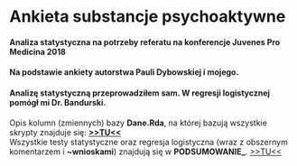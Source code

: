 # Ankieta substancje psychoaktywne
#### Analiza statystyczna na potrzeby referatu na konferencje Juvenes Pro Medicina 2018
#### Na podstawie ankiety autorstwa Pauli Dybowskiej i mojego.  
#### Analizę statystyczną przeprowadziłem sam. W regresji logistycznej pomógł mi Dr. Bandurski. 

Opis kolumn (zmiennych) bazy **Dane.Rda**, na której bazują wszystkie skrypty znajduje się: **[>>TU<<](http://htmlpreview.github.io/?https://github.com/zdanowski/Ankieta_substancje_psychoaktywne/blob/master/OPIS_ZMIENNYCH.html)**  
Wszystkie testy statystyczne oraz regresja logistyczna (wraz z obszernym komentarzem i **~wnioskami**) znajdują się w **PODSUMOWANIE_**. [>>TU<<](https://htmlpreview.github.io/?https://github.com/zdanowski/Ankieta_substancje_psychoaktywne/blob/master/PODSUMOWANIE_.html)
